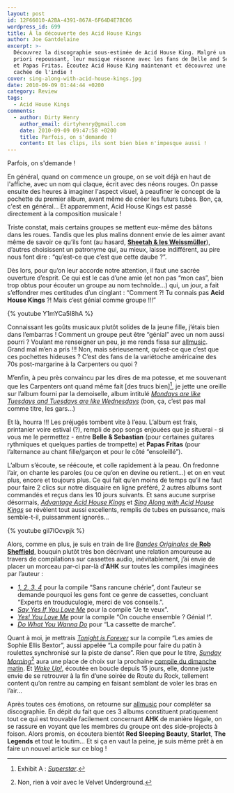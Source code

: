 ```yaml
---
layout: post
id: 12F66010-A2BA-4391-867A-6F64D4E7BC06
wordpress_id: 699
title: À la découverte des Acid House Kings
author: Joe Gantdelaine
excerpt: >-
  Découvrez la discographie sous-estimée de Acid House King. Malgré un nom a
  priori repoussant, leur musique résonne avec les fans de Belle and Sebastian
  et Papas Fritas. Écoutez Acid House King maintenant et découvrez une perle
  cachée de l'indie !
cover: sing-along-with-acid-house-kings.jpg
date: 2010-09-09 01:44:44 +0200
category: Review
tags:
  - Acid House Kings
comments:
  - author: Dirty Henry
    author_email: dirtyhenry@gmail.com
    date: 2010-09-09 09:47:58 +0200
    title: Parfois, on s'demande !
    content: Et les clips, ils sont bien bien n'impesque aussi !
---
```


Parfois, on s'demande !

En général, quand on commence un groupe, on se voit déjà en haut de l'affiche,
avec un nom qui claque, écrit avec des néons rouges. On passe ensuite des heures
à imaginer l'aspect visuel, à peaufiner le concept de la pochette du premier
album, avant même de créer les futurs tubes. Bon, ça, c'est en général… Et
apparemment, Acid House Kings est passé directement à la composition musicale !

Triste constat, mais certains groupes se mettent eux-même des bâtons dans les
roues. Tandis que les plus malins donnent envie de les aimer avant même de
savoir ce qu’ils font (au hasard, [**Sheetah & les Weissmüller**][1]), d’autres
choisissent un patronyme qui, au mieux, laisse indifférent, au pire nous font
dire : “qu’est-ce que c’est que cette daube ?”.

Dès lors, pour qu’on leur accorde notre attention, il faut une sacrée ouverture
d’esprit. Ce qui est le cas d’une amie (et non pas “mon cas”, bien trop obtus
pour écouter un groupe au nom technoïde…) qui, un jour, a fait s’effondrer mes
certitudes d’un cinglant : “Comment ⁈ Tu connais pas **Acid House Kings** ⁈ Mais
c’est génial comme groupe !!!”

{% youtube Y1mYCa5I8hA %}

Connaissant les goûts musicaux plutôt solides de la jeune fille, j’étais bien
dans l’embarras ! Comment un groupe peut être “génial” avec un nom aussi
pourri ? Voulant me renseigner un peu, je me rends fissa sur [allmusic][2].
Grand mal m’en a pris !!! Non, mais sérieusement, qu’est-ce que c’est que ces
pochettes hideuses ? C’est des fans de la variétoche américaine des 70s
post-margarine à la Carpenters ou quoi ?

M’enfin, à peu près convaincu par les dires de ma potesse, et me souvenant que
les Carpenters ont quand même fait [des trucs bien][^1], je jette une oreille
sur l’album fourni par la demoiselle, album intitulé [_Mondays are like Tuesdays
and Tuesdays are like Wednesdays_][4] (bon, ça, c’est pas mal comme titre, les
gars…)

Et là, hourra !!! Les préjugés tombent vite à l’eau. L’album est frais,
printanier voire estival (?), rempli de pop songs enjouées que je situerai - si
vous me le permettez - entre **Belle & Sebastian** (pour certaines guitares
rythmiques et quelques parties de trompette) et **Papas Fritas** (pour
l’alternance au chant fille/garçon et pour le côté “ensoleillé”).

L’album s’écoute, se réécoute, et colle rapidement à la peau. On fredonne l’air,
on chante les paroles (ou ce qu’on en devine ou retient…) et on en veut plus,
encore et toujours plus. Ce qui fait qu’en moins de temps qu’il ne faut pour
faire 2 clics sur notre disquaire en ligne préféré, 2 autres albums sont
commandés et reçus dans les 10 jours suivants. Et sans aucune surprise
désormais, [_Advantage Acid House Kings_][5] et [_Sing Along with Acid House
Kings_][6] se révèlent tout aussi excellents, remplis de tubes en puissance,
mais semble-t-il, puissamment ignorés…

{% youtube gil7lOcvpjk %}

Alors, comme en plus, je suis en train de lire [_Bandes Originales_ de **Rob
Sheffield**][7], bouquin plutôt très bon décrivant une relation amoureuse au
travers de compilations sur cassettes audio, inévitablement, j’ai envie de
placer un morceau par-ci par-là d’**AHK** sur toutes les compiles imaginées par
l’auteur :

- [_1, 2, 3, 4_][8] pour la compile “Sans rancune chérie”, dont l’auteur se
  demande pourquoi les gens font ce genre de cassettes, concluant “Experts en
  trouduculogie, merci de vos conseils.”.
- [_Say Yes If You Love Me_][9] pour la compile “Je te veux”.
- [_Yes! You Love Me_][10] pour la compile “On couche ensemble ? Génial !”.
- [_Do What You Wanna Do_][11] pour “La cassette de marche”.

Quant à moi, je mettrais [_Tonight is Forever_][12] sur la compile “Les amies de
Sophie Ellis Bextor”, aussi appelée “La compile pour faire du patin à roulettes
synchronisé sur la piste de danse”. Rien que pour le titre, [_Sunday
Morning_][13][^2] aura une place de choix sur la prochaine [compile du dimanche
matin][14]. Et [_Wake Up!_][15], écoutée en boucle depuis 15 jours, elle, donne
juste envie de se retrouver à la fin d’une soirée de Route du Rock, tellement
content qu’on rentre au camping en faisant semblant de voler les bras en l’air…

Après toutes ces émotions, on retourne sur [allmusic][2] pour compléter sa
discographie. En dépit du fait que ces 3 albums constituent pratiquement tout ce
qui est trouvable facilement concernant **AHK** de manière légale, on se rassure
en voyant que les membres du groupe ont des side-projects à foison. Alors
promis, on écoutera bientôt **Red Sleeping Beauty**, **Starlet**, **The
Legends** et tout le toutim… Et si ça en vaut la peine, je suis même prêt à en
faire un nouvel article sur ce blog !

[^1]: Exhibit A : [_Superstar_][3].
[^2]: Non, rien à voir avec le Velvet Underground.

[1]: https://www.discogs.com/fr/artist/1733072-Sheetah-et-les-Weissmuller
[2]: https://www.allmusic.com/artist/acid-house-kings-mn0000926533
[3]: https://www.youtube.com/watch?v=F9Nm_0pC4FM
[4]: https://album.link/fr/i/259007475
[5]: https://album.link/us/i/714964805
[6]: https://album.link/fr/i/161365306
[7]: https://www.babelio.com/livres/Sheffield-Bande-originale/121202
[8]: https://song.link/fr/i/259008048
[9]: https://song.link/us/i/714538601
[10]: https://song.link/fr/i/261707812
[11]: https://song.link/fr/i/161365311
[12]: https://song.link/fr/i/161365324
[13]: https://song.link/fr/i/259007506
[14]: https://www.deadrooster.org/la-compile-du-dimanche-matin-volume-1/
[15]: https://song.link/fr/i/1080760291
